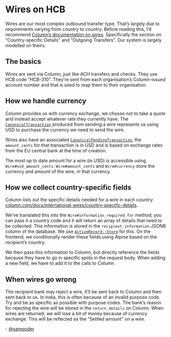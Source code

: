 # Wires on HCB
Wires are our most complex outbound transfer type. That’s largely due to requirements varying from country to country. Before reading this, I’d recommend [Column’s documentation on wires](https://column.com/docs/international-wires/). Specifically the section on “Country-specific Details” and “Outgoing Transfers”. Our system is largely modelled on theirs.

## The basics

Wires are sent via Column, just like ACH transfers and checks. They use HCB code “HCB-310”. They’re sent from each organisation’s Column-issued account number and that is used to map them to their organisation.

## How we handle currency

Column provides us with currency exchange, we choose not to take a quote and instead accept whatever rate they currently have. The 	[`CanonicalTransaction`](https://github.com/hackclub/hcb/blob/main/app/models/canonical_transaction.rb) produced from sending a wire represents us using USD to purchase the currency we need to send the wire.

Wires also have an associated [`CanonicalPendingTransaction`](https://github.com/hackclub/hcb/blob/main/app/models/canonical_pending_transaction.rb), the `amount_cents` for that transaction is in USD and is based on exchange rates from the EU central bank at the time of creation.

The most up to date amount for a wire (in USD) is accessible using `Wire#usd_amount_cents`. `Wire#amount_cents` and `Wire#currency` store the currency and amount of the wire, in that currency.

## How we collect country-specific fields

Column lists out the specific details needed for a wire in each country: [column.com/docs/international-wires/country-specific-details](https://column.com/docs/international-wires/country-specific-details).

We’ve translated this into the `Wire#information_required_for` method; you can pass it a country code and it will return an array of details that need to be collected. This information is stored in the `recipient_information` JSONB column of the database. We use [`ActiveRecord::Store`](https://api.rubyonrails.org/classes/ActiveRecord/Store.html) for this. On the frontend, we conditionally render these fields using Alpine based on the recipient’s country. 

We then pass this information to Column, but directly reference the fields because they have to go in specific spots in the request body. When adding a new field, we have to add it to the calls to Column.

## When wires go wrong

The recipient bank may reject a wire, it’ll be sent back to Column and then sent back to us. In India, this is often because of an invalid purpose code. Try and be as specific as possible with purpose codes. The bank’s reason for rejecting the wire will be stored in the `return_details` on Column. When wires are returned, we will lose a bit of money because of currency exchange. This will be reflected as the “Settled amount” on a wire.

\- [@sampoder](https://github.com/sampoder)
